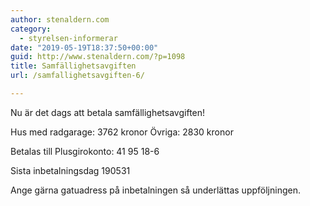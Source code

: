 ```yaml
---
author: stenaldern.com
category:
  - styrelsen-informerar
date: "2019-05-19T18:37:50+00:00"
guid: http://www.stenaldern.com/?p=1098
title: Samfällighetsavgiften
url: /samfallighetsavgiften-6/

---
```

Nu är det dags att betala samfällighetsavgiften!

Hus med radgarage: 3762 kronor
Övriga: 2830 kronor

Betalas till Plusgirokonto: 41 95 18-6

Sista inbetalningsdag 190531

Ange gärna gatuadress på inbetalningen så underlättas uppföljningen.
